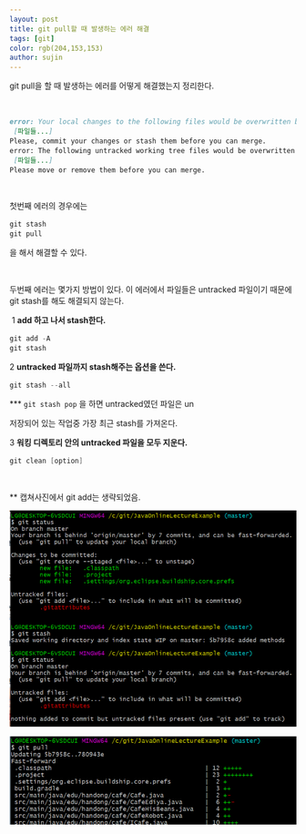```yaml
---
layout: post
title: git pull할 때 발생하는 에러 해결 
tags: [git]
color: rgb(204,153,153)
author: sujin
---
```




git pull을 할 때 발생하는 에러를 어떻게 해결했는지 정리한다. 

<br>

```markdown
error: Your local changes to the following files would be overwritten by merge:
 [파일들...]
Please, commit your changes or stash them before you can merge.
error: The following untracked working tree files would be overwritten by merge:
 [파일들...]
Please move or remove them before you can merge.
```

<br>

 첫번째 에러의 경우에는 

```powershell
git stash
git pull
```

을 해서 해결할 수 있다. 

<br>

 두번째 에러는 몇가지 방법이 있다. 이 에러에서 파일들은 untracked 파일이기 때문에 git stash를 해도 해결되지 않는다. 	

​	1  **add 하고 나서 stash한다.** 

```powershell
git add -A	
git stash
```

2  **untracked 파일까지 stash해주는 옵션을 쓴다.** 

``` powershell
git stash --all
```

*** `git stash pop` 을 하면 untracked였던 파일은 un

저장되어 있는 작업중 가장 최근 stash를 가져온다.

3  **워킹 디렉토리 안의 untracked 파일을 모두 지운다.** 

```powershell
git clean [option]
```

<br>



** 캡쳐사진에서 git add는 생략되었음. 

![gitstash](/assets/img/gitimage/gitstash.png)

![gitpull](/assets/img/gitimage/gitpull.png)